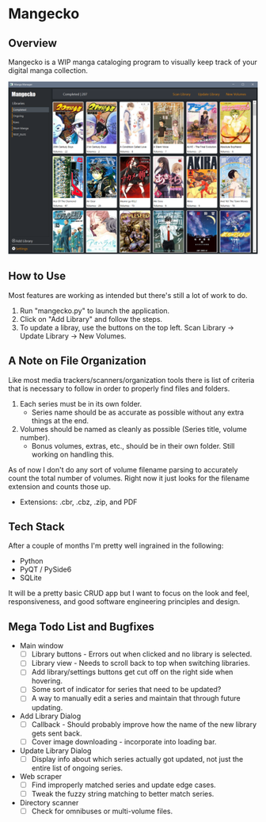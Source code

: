 # Mangecko

## Overview

Mangecko is a WIP manga cataloging program to visually keep track of your digital manga collection.

![Main screen](resources/main_screen.PNG)

## How to Use

Most features are working as intended but there's still a lot of work to do.

1. Run "mangecko.py" to launch the application.
2. Click on "Add Library" and follow the steps.
3. To update a libray, use the buttons on the top left. Scan Library -> Update Library -> New Volumes.

## A Note on File Organization

Like most media trackers/scanners/organization tools there is list of criteria that is necessary to follow in order to properly find files and folders.

1. Each series must be in its own folder.
    * Series name should be as accurate as possible without any extra things at the end.
2. Volumes should be named as cleanly as possible (Series title, volume number).
    * Bonus volumes, extras, etc., should be in their own folder. Still working on handling this.

As of now I don't do any sort of volume filename parsing to accurately count the total number of volumes. Right now it just looks for the filename extension and counts those up.

* Extensions: .cbr, .cbz, .zip, and PDF

## Tech Stack

After a couple of months I'm pretty well ingrained in the following:

* Python
* PyQT / PySide6
* SQLite

It will be a pretty basic CRUD app but I want to focus on the look and feel, responsiveness, and good software engineering principles and design.

## Mega Todo List and Bugfixes

* Main window
  * [ ] Library buttons - Errors out when clicked and no library is selected.
  * [ ] Library view - Needs to scroll back to top when switching libraries.
  * [ ] Add library/settings buttons get cut off on the right side when hovering.
  * [ ] Some sort of indicator for series that need to be updated?
  * [ ] A way to manually edit a series and maintain that through future updating.

* Add Library Dialog
  * [ ] Callback - Should probably improve how the name of the new library gets sent back.
  * [ ] Cover image downloading - incorporate into loading bar.

* Update Library Dialog
  * [ ] Display info about which series actually got updated, not just the entire list of ongoing series.

* Web scraper
  * [ ] Find improperly matched series and update edge cases.
  * [ ] Tweak the fuzzy string matching to better match series.

* Directory scanner
  * [ ] Check for omnibuses or multi-volume files.
